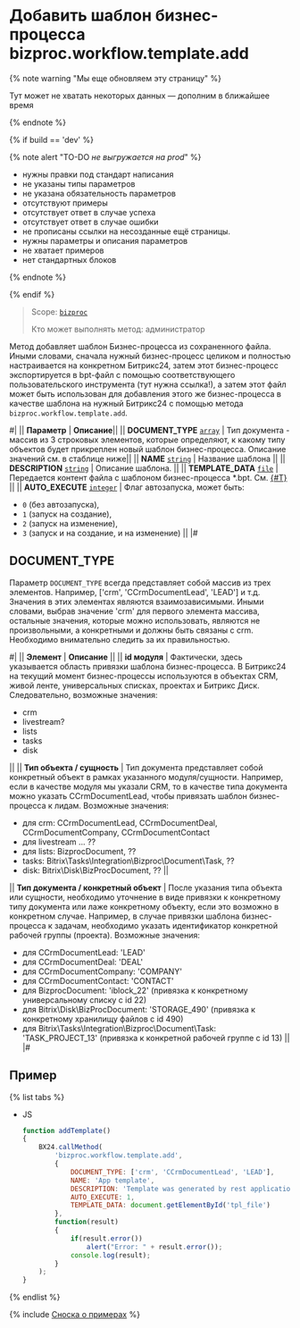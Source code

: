 # Добавить шаблон бизнес-процесса bizproc.workflow.template.add

{% note warning "Мы еще обновляем эту страницу" %}

Тут может не хватать некоторых данных — дополним в ближайшее время

{% endnote %}

{% if build == 'dev' %}

{% note alert "TO-DO _не выгружается на prod_" %}

- нужны правки под стандарт написания
- не указаны типы параметров
- не указана обязательность параметров
- отсутствуют примеры
- отсутствует ответ в случае успеха
- отсутствует ответ в случае ошибки
- не прописаны ссылки на несозданные ещё страницы.
- нужны параметры и описания параметров
- не хватает примеров
- нет стандартных блоков

{% endnote %}

{% endif %}

> Scope: [`bizproc`](../scopes/permissions.md)
>
> Кто может выполнять метод: администратор

Метод добавляет шаблон Бизнес-процесса из сохраненного файла. Иными словами, сначала нужный бизнес-процесс целиком и полностью настраивается на конкретном Битрикс24, затем этот бизнес-процесс экспортируется в bpt-файл с помощью соответствующего пользовательского инструмента (тут нужна ссылка!), а затем этот файл может быть использован для добавления этого же бизнес-процесса в качестве шаблона на нужный Битрикс24 с помощью метода `bizproc.workflow.template.add`.

#|
|| **Параметр** | **Описание**||
|| **DOCUMENT_TYPE**
[`array`](../data-types.md) | Тип документа - массив из 3 строковых элементов, которые определяют, к какому типу объектов будет прикреплен новый шаблон бизнес-процесса. Описание значений см. в стаблице ниже||
|| **NAME**
[`string`](../data-types.md) | Название шаблона ||
|| **DESCRIPTION**
[`string`](../data-types.md) | Описание шаблона. ||
|| **TEMPLATE_DATA**
[`file`](../data-types.md) | Передается контент файла с шаблоном бизнес-процесса *.bpt. См. [{#T}](../how-to-call-rest-api/how-to-upload-files.md) ||
|| **AUTO_EXECUTE**
[`integer`](../data-types.md) | Флаг автозапуска, может быть:

- `0` (без автозапуска),
- `1` (запуск на создание),
- `2` (запуск на изменение),
- `3` (запуск и на создание, и на изменение) ||
|#

## DOCUMENT_TYPE

Параметр `DOCUMENT_TYPE` всегда представляет собой массив из трех элементов. Например, ['crm', 'CCrmDocumentLead', 'LEAD'] и т.д. Значения в этих элементах являются взаимозависимыми. Иными словами, выбрав значение 'crm' для первого элемента массива, остальные значения, которые можно использовать, являются не произвольными, а конкретными и должны быть связаны с crm. Необходимо внимательно следить за их правильностью.

#|
|| **Элемент** | **Описание** ||
|| **id модуля** | Фактически, здесь указывается область привязки шаблона бизнес-процесса. В Битрикс24 на текущий момент бизнес-процессы используются в объектах CRM, живой ленте, универсальных списках, проектах и Битрикс Диск. Следовательно, возможные значения:

- crm
- livestream?
- lists
- tasks
- disk
  
||
|| **Тип объекта / сущность** | Тип документа представляет собой конкретный объект в рамках указанного модуля/сущности. Например, если в качестве модуля мы указали CRM, то в качестве типа документа можно указать CCrmDocumentLead, чтобы привязать шаблон бизнес-процесса к лидам. Возможные значения:

- для crm: CCrmDocumentLead, CCrmDocumentDeal, CCrmDocumentCompany, CCrmDocumentContact
- для livestream ... ??
- для lists: BizprocDocument, ??
- tasks: Bitrix\Tasks\Integration\Bizproc\Document\Task, ??
- disk: Bitrix\Disk\BizProcDocument, ??
 ||

|| **Тип документа / конкретный объект** | После указания типа объекта или сущности, необходимо уточнение в виде привязки к конкретному типу документа или лаже конкретному объекту, если это возможно в конкретном случае. Например, в случае привязки шаблона бизнес-процесса к задачам, необходимо указать идентификатор конкретной рабочей группы (проекта). Возможные значения:

- для CCrmDocumentLead: 'LEAD'
- для CCrmDocumentDeal: 'DEAL'
- для CCrmDocumentCompany: 'COMPANY'
- для CCrmDocumentContact: 'CONTACT'
- для BizprocDocument: 'iblock_22' (привязка к конкретному универсальному списку с id 22)
- для Bitrix\Disk\BizProcDocument: 'STORAGE_490' (привязка к конкретному хранилищу файлов с id 490)
- для Bitrix\Tasks\Integration\Bizproc\Document\Task: 'TASK_PROJECT_13' (привязка к конкретной рабочей группе с id 13)
||
|#

## Пример

{% list tabs %}

- JS

	```javascript
	function addTemplate()
	{
		BX24.callMethod(
			'bizproc.workflow.template.add',
			{
				DOCUMENT_TYPE: ['crm', 'CCrmDocumentLead', 'LEAD'],
				NAME: 'App template',
				DESCRIPTION: 'Template was generated by rest application.',
				AUTO_EXECUTE: 1,
				TEMPLATE_DATA: document.getElementById('tpl_file')
			},
			function(result)
			{
				if(result.error())
					alert("Error: " + result.error());
				console.log(result);
			}
		);
	}
	```

{% endlist %}

{% include [Сноска о примерах](../../_includes/examples.md) %}
